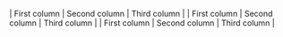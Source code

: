 | First column | Second column | Third column |
| First column | Second column | Third column |
| First column | Second column | Third column |
